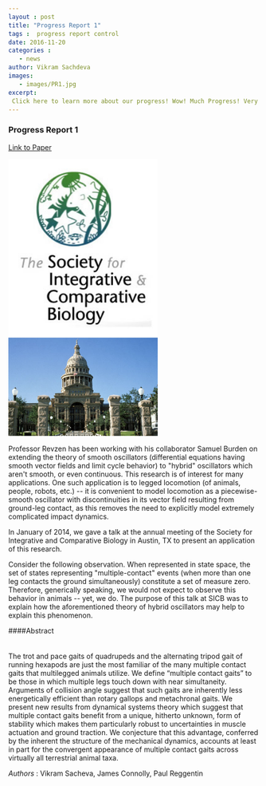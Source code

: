 ```yaml
---
layout : post
title: "Progress Report 1" 
tags :  progress report control
date: 2016-11-20 
categories : 
   - news
author: Vikram Sachdeva
images:
   - images/PR1.jpg 
excerpt: 
 Click here to learn more about our progress! Wow! Much Progress! Very Advances! 
---
```

  
### Progress Report 1 

[Link to Paper](http://www.sicb.org/meetings/2014/schedule/abstractdetails.php?id=776)

<img src="/images/old/whytrot_IMG1.jpg" style="width:300px">
<img src="/images/old/whytrot_IMG2.jpg" style="width:300px">

Professor Revzen has been working with his collaborator Samuel Burden on extending the theory
of smooth oscillators (differential equations having smooth vector fields and
limit cycle behavior) to "hybrid" oscillators which aren't smooth, or even continuous.
This research is of interest for many applications. One such application is to 
legged locomotion (of animals, people, robots, etc.) -- it is convenient to 
model locomotion as a piecewise-smooth oscillator with discontinuities in its vector 
field resulting from ground-leg contact, as this removes the need to explicitly
model extremely complicated impact dynamics.

In January of 2014, we gave a talk at the annual meeting of the Society
for Integrative and Comparative Biology in Austin, TX to present 
an application of this research. 

Consider the following observation. When represented in state space, 
the set of states representing "multiple-contact" events (when more 
than one leg contacts the ground simultaneously) constitute a set of measure
zero. Therefore, generically speaking, we would not expect to
 observe this behavior in animals -- yet, we do. The purpose of this talk
at SICB was to explain how the aforementioned theory of hybrid oscillators
may help to explain this phenomenon.

####Abstract
<br><br><br>
 The trot and pace gaits of quadrupeds and the alternating tripod gait 
of running hexapods are just the most familiar of the many multiple contact 
gaits that multilegged animals utilize. We define “multiple contact gaits” 
to be those in which multiple legs touch down with near simultaneity. 
Arguments of collision angle suggest that such gaits are inherently less 
energetically efficient than rotary gallops and metachronal gaits. We 
present new results from dynamical systems theory which suggest that multiple 
contact gaits benefit from a unique, hitherto unknown, form of stability which 
makes them particularly robust to uncertainties in muscle actuation and ground 
traction. We conjecture that this advantage, conferred by the inherent the 
structure of the mechanical dynamics, accounts at least in part for the 
convergent appearance of multiple contact gaits across virtually all terrestrial 
animal taxa. 



_Authors_ : Vikram Sacheva, James Connolly, Paul Reggentin

